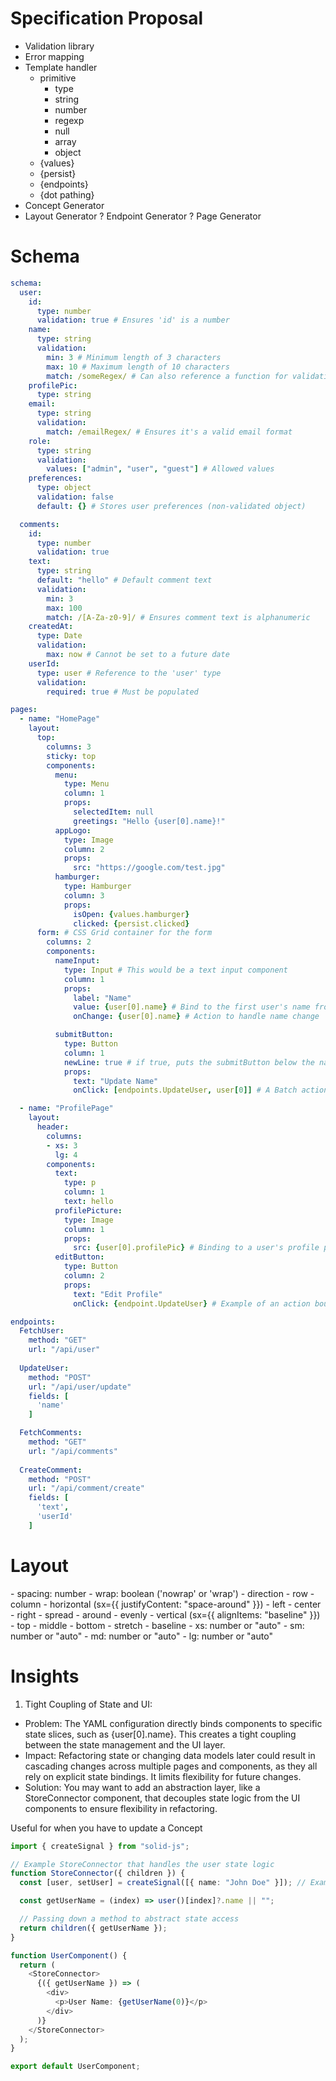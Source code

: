 # Specification Proposal

- Validation library
- Error mapping
- Template handler
  - primitive
    - type
    - string
    - number
    - regexp
    - null
    - array
    - object
  - {values}
  - {persist}
  - {endpoints}
  - {dot pathing}
- Concept Generator
- Layout Generator
? Endpoint Generator
? Page Generator

# Schema 

```yaml
schema:
  user:
    id:
      type: number
      validation: true # Ensures 'id' is a number
    name:
      type: string
      validation:
        min: 3 # Minimum length of 3 characters
        max: 10 # Maximum length of 10 characters
        match: /someRegex/ # Can also reference a function for validation
    profilePic:
      type: string
    email:
      type: string
      validation:
        match: /emailRegex/ # Ensures it's a valid email format
    role:
      type: string
      validation:
        values: ["admin", "user", "guest"] # Allowed values
    preferences:
      type: object
      validation: false
      default: {} # Stores user preferences (non-validated object)

  comments:
    id:
      type: number
      validation: true
    text:
      type: string
      default: "hello" # Default comment text
      validation:
        min: 3
        max: 100
        match: /[A-Za-z0-9]/ # Ensures comment text is alphanumeric
    createdAt:
      type: Date
      validation:
        max: now # Cannot be set to a future date
    userId:
      type: user # Reference to the 'user' type
      validation:
        required: true # Must be populated

pages:
  - name: "HomePage"
    layout: 
      top: 
        columns: 3
        sticky: top
        components:
          menu:
            type: Menu
            column: 1
            props:
              selectedItem: null
              greetings: "Hello {user[0].name}!"
          appLogo:
            type: Image
            column: 2
            props:
              src: "https://google.com/test.jpg"
          hamburger:
            type: Hamburger
            column: 3
            props:
              isOpen: {values.hamburger}
              clicked: {persist.clicked}
      form: # CSS Grid container for the form
        columns: 2
        components:
          nameInput:
            type: Input # This would be a text input component
            column: 1
            props:
              label: "Name"
              value: {user[0].name} # Bind to the first user's name from the user store
              onChange: {user[0].name} # Action to handle name change

          submitButton:
            type: Button
            column: 1
            newLine: true # if true, puts the submitButton below the nameInput.  If false, puts it next to it
            props:
              text: "Update Name"
              onClick: [endpoints.UpdateUser, user[0]] # A Batch action that will call the endpoint, then take the result and update the first user in the user Schema

  - name: "ProfilePage"
    layout:
      header:
        columns:
        - xs: 3
          lg: 4
        components:
          text:
            type: p
            column: 1
            text: hello
          profilePicture:
            type: Image
            column: 1
            props:
              src: {user[0].profilePic} # Binding to a user's profile picture
          editButton:
            type: Button
            column: 2
            props:
              text: "Edit Profile"
              onClick: {endpoint.UpdateUser} # Example of an action bound to a function

endpoints:
  FetchUser:
    method: "GET"
    url: "/api/user"
  
  UpdateUser:
    method: "POST"
    url: "/api/user/update"
    fields: [
      'name'
    ]

  FetchComments:
    method: "GET"
    url: "/api/comments"
  
  CreateComment:
    method: "POST"
    url: "/api/comment/create"
    fields: [
      'text',
      'userId'
    ]
```

# Layout

<Grid container>
- spacing: number
- wrap: boolean ('nowrap' or 'wrap')
- direction
  - row
  - column
- horizontal (sx={{ justifyContent: "space-around" }})
  - left
  - center
  - right
  - spread
  - around
  - evenly
- vertical (sx={{ alignItems: "baseline" }})
  - top
  - middle
  - bottom
  - stretch
  - baseline

<Grid item>
  - xs: number or "auto"
  - sm: number or "auto"
  - md: number or "auto"
  - lg: number or "auto"

# Insights

1. Tight Coupling of State and UI:
* Problem: The YAML configuration directly binds components to specific state slices, such as {user[0].name}. This creates a tight coupling between the state management and the UI layer.
* Impact: Refactoring state or changing data models later could result in cascading changes across multiple pages and components, as they all rely on explicit state bindings. It limits flexibility for future changes.
* Solution: You may want to add an abstraction layer, like a StoreConnector component, that decouples state logic from the UI components to ensure flexibility in refactoring.

Useful for when you have to update a Concept

```ts
import { createSignal } from "solid-js";

// Example StoreConnector that handles the user state logic
function StoreConnector({ children }) {
  const [user, setUser] = createSignal([{ name: "John Doe" }]); // Example state

  const getUserName = (index) => user()[index]?.name || "";

  // Passing down a method to abstract state access
  return children({ getUserName });
}

function UserComponent() {
  return (
    <StoreConnector>
      {({ getUserName }) => (
        <div>
          <p>User Name: {getUserName(0)}</p>
        </div>
      )}
    </StoreConnector>
  );
}

export default UserComponent;
```
